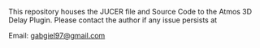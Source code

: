 This repository houses the JUCER file and Source Code to the Atmos 3D Delay Plugin. Please contact the author if any issue persists at

Email: gabgiel97@gmail.com